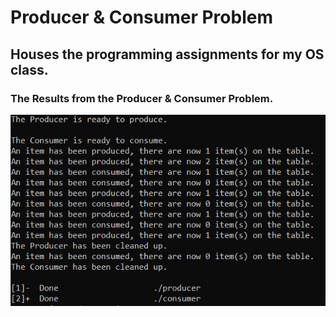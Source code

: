 # Producer & Consumer Problem
## Houses the programming assignments for my OS class.
### The Results from the Producer & Consumer Problem.
![Results from the Producer & Consumer Problem](https://github.com/SeaPat22/Operating_Systems_Labs/blob/main/Producer%26Consumer%20Results.PNG)

